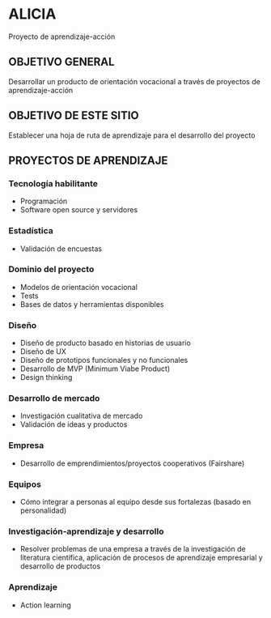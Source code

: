# ALICIA
Proyecto de aprendizaje-acción
## OBJETIVO GENERAL
Desarrollar un producto de orientación vocacional a través de proyectos de aprendizaje-acción
## OBJETIVO DE ESTE SITIO
Establecer una hoja de ruta de aprendizaje para el desarrollo del proyecto

##  PROYECTOS DE APRENDIZAJE
### Tecnología habilitante
- Programación
- Software open source y servidores
### Estadística
- Validación de encuestas
### Dominio del proyecto
- Modelos de orientación vocacional
- Tests
- Bases de datos y herramientas disponibles
### Diseño
- Diseño de producto basado en historias de usuario
- Diseño de UX
- Diseño de prototipos funcionales y no funcionales
- Desarrollo de MVP (Minimum Viabe Product)
- Design thinking
### Desarrollo de mercado
- Investigación cualitativa de mercado
- Validación de ideas y productos
### Empresa
- Desarrollo de emprendimientos/proyectos cooperativos (Fairshare)
### Equipos
- Cómo integrar a personas al equipo desde sus fortalezas (basado en personalidad)
### Investigación-aprendizaje y desarrollo
- Resolver problemas de una empresa a través de la investigación de literatura científica, aplicación de procesos de aprendizaje empresarial y desarrollo de productos
### Aprendizaje
- Action learning

